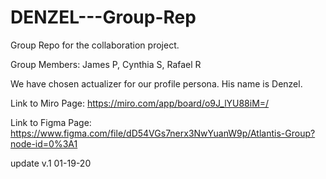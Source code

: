 # DENZEL---Group-Rep

Group Repo for the collaboration project. 

Group Members: James P, Cynthia S, Rafael R

We have chosen actualizer for our profile persona. His name is Denzel. 

Link to Miro Page:
  https://miro.com/app/board/o9J_lYU88iM=/

  Link to Figma Page:
    https://www.figma.com/file/dD54VGs7nerx3NwYuanW9p/Atlantis-Group?node-id=0%3A1

update v.1 01-19-20
